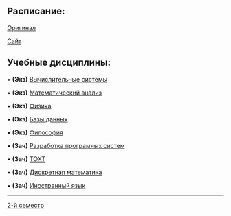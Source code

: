 ## Расписание:

[Оригинал](https://github.com/DMN902/SpbGTI/blob/main/File/2%20курс%204%20ф-т.jpg)

[Сайт](https://smart-timetable.app/share.html?code=YW11Y833)

## Учебные дисциплины:

• **(Экз)** [Вычислительные системы](https://github.com/DMN902/SpbGTI/blob/main/Subjects/3sem/ComputingSystems.md)

• **(Экз)** [Математический анализ](https://github.com/DMN902/SpbGTI/blob/main/Предметы/Math.md)

• **(Экз)** [Физика](https://github.com/DMN902/SpbGTI/blob/main/Subjects/physics.md)

• **(Экз)** [Базы данных](https://github.com/DMN902/SpbGTI/blob/main/Subjects/3sem/Databases.md)

• **(Экз)** [Философия](https://github.com/DMN902/SpbGTI/blob/main/Subjects/3sem/Philosophy.md)

• **(Зач)** [Разработка програмных систем](https://github.com/DMN902/SpbGTI/blob/main/Subjects/3sem/RPS.md)

• **(Зач)** [ТОХТ](https://github.com/DMN902/SpbGTI/blob/main/Subjects/3sem/OHT.md)

• **(Зач)** [Дискретная математика](https://github.com/DMN902/SpbGTI/blob/main/Subjects/3sem/DMath.md)

• **(Зач)** [Иностранный язык](https://github.com/DMN902/SpbGTI/blob/main/Subjects/3sem/English.md)

**************

[2-й семестр](https://github.com/DMN902/SpbGTI/blob/main/Subjects/archive.md)
